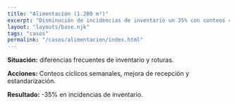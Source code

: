```yaml
---
title: "Alimentación (1.200 m²)"
excerpt: "Disminución de incidencias de inventario un 35% con conteos cíclicos y mejoras en entradas."
layout: "layouts/base.njk"
tags: "casos"
permalink: "/casos/alimentacion/index.html"
---
```

**Situación:** diferencias frecuentes de inventario y roturas.

**Acciones:** Conteos cíclicos semanales, mejora de recepción y estandarización.

**Resultado:** -35% en incidencias de inventario.
